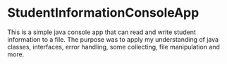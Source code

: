 # StudentInformationConsoleApp
This is a simple java console app that can read and write student information to a file.
The purpose was to apply my understanding of java classes, interfaces, error handling,
some collecting, file manipulation and more.
